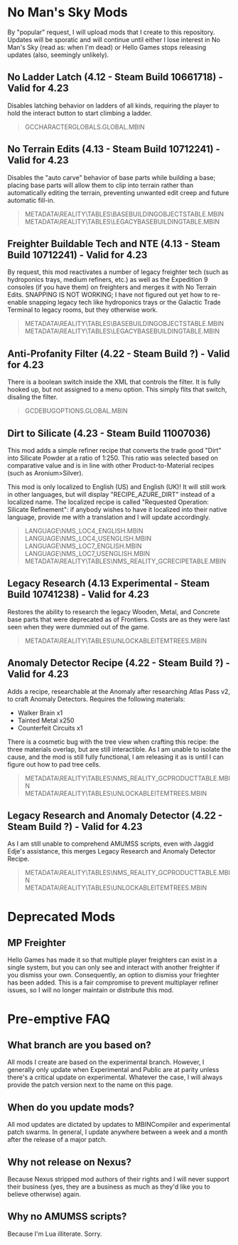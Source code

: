 # No Man's Sky Mods
By "popular" request, I will upload mods that I create to this repository. Updates will be sporatic and will continue until either I lose interest in No Man's Sky (read as: when I'm dead) or Hello Games stops releasing updates (also, seemingly unlikely).

## No Ladder Latch (4.12 - Steam Build 10661718) - Valid for 4.23
Disables latching behavior on ladders of all kinds, requiring the player to hold the interact button to start climbing a ladder.

> GCCHARACTERGLOBALS.GLOBAL.MBIN

## No Terrain Edits (4.13 - Steam Build 10712241) - Valid for 4.23
Disables the "auto carve" behavior of base parts while building a base; placing base parts will allow them to clip into terrain rather than automatically editing the terrain, preventing unwanted edit creep and future automatic fill-in.

> METADATA\REALITY\TABLES\BASEBUILDINGOBJECTSTABLE.MBIN  
> METADATA\REALITY\TABLES\LEGACYBASEBUILDINGTABLE.MBIN

## Freighter Buildable Tech and NTE (4.13 - Steam Build 10712241) - Valid for 4.23
By request, this mod reactivates a number of legacy freighter tech (such as hydroponics trays, medium refiners, etc.) as well as the Expedition 9 consoles (if you have them) on freighters and merges it with No Terrain Edits. SNAPPING IS NOT WORKING; I have not figured out yet how to re-enable snapping legacy tech like hydroponics trays or the Galactic Trade Terminal to legacy rooms, but they otherwise work.

> METADATA\REALITY\TABLES\BASEBUILDINGOBJECTSTABLE.MBIN  
> METADATA\REALITY\TABLES\LEGACYBASEBUILDINGTABLE.MBIN

## Anti-Profanity Filter (4.22 - Steam Build ?) - Valid for 4.23
There is a boolean switch inside the XML that controls the filter. It is fully hooked up, but not assigned to a menu option. This simply flits that switch, disaling the filter.

> GCDEBUGOPTIONS.GLOBAL.MBIN

## Dirt to Silicate (4.23 - Steam Build 11007036)
This mod adds a simple refiner recipe that converts the trade good "Dirt" into Silicate Powder at a ratio of 1:250. This ratio was selected based on comparative value and is in line with other Product-to-Material recipes (such as Aronium>Silver).

This mod is only localized to English (US) and English (UK)! It will still work in other languages, but will display "RECIPE_AZURE_DIRT" instead of a localized name. The localized recipe is called "Requested Operation: Silicate Refinement": if anybody wishes to have it localized into their native language, provide me with a translation and I will update accordingly.

> LANGUAGE\NMS_LOC4_ENGLISH.MBIN  
> LANGUAGE\NMS_LOC4_USENGLISH.MBIN  
> LANGUAGE\NMS_LOC7_ENGLISH.MBIN  
> LANGUAGE\NMS_LOC7_USENGLISH.MBIN  
> METADATA\REALITY\TABLES\NMS_REALITY_GCRECIPETABLE.MBIN

## Legacy Research (4.13 Experimental - Steam Build 10741238) - Valid for 4.23
Restores the ability to research the legacy Wooden, Metal, and Concrete base parts that were deprecated as of Frontiers. Costs are as they were last seen when they were dummied out of the game.

> METADATA\REALITY\TABLES\UNLOCKABLEITEMTREES.MBIN

## Anomaly Detector Recipe (4.22 - Steam Build ?) - Valid for 4.23
Adds a recipe, researchable at the Anomaly after researching Atlas Pass v2, to craft Anomaly Detectors. Requires the following materials:
* Walker Brain x1
* Tainted Metal x250
* Counterfeit Circuits x1

There is a cosmetic bug with the tree view when crafting this recipe: the three materials overlap, but are still interactible. As I am unable to isolate the cause, and the mod is still fully functional, I am releasing it as is until I can figure out how to pad tree cells.

> METADATA\REALITY\TABLES\NMS_REALITY_GCPRODUCTTABLE.MBIN  
> METADATA\REALITY\TABLES\UNLOCKABLEITEMTREES.MBIN

## Legacy Research and Anomaly Detector (4.22 - Steam Build ?) - Valid for 4.23
As I am still unable to comprehend AMUMSS scripts, even with Jaggid Edje's assistance, this merges Legacy Research and Anomaly Detector Recipe.

> METADATA\REALITY\TABLES\NMS_REALITY_GCPRODUCTTABLE.MBIN  
> METADATA\REALITY\TABLES\UNLOCKABLEITEMTREES.MBIN


# Deprecated Mods
## MP Freighter
Hello Games has made it so that multiple player freighters can exist in a single system, but you can only see and interact with another freighter if you dismiss your own. Consequently, an option to dismiss your frieghter has been added. This is a fair compromise to prevent multiplayer refiner issues, so I will no longer maintain or distribute this mod.


# Pre-emptive FAQ
## What branch are you based on?
All mods I create are based on the experimental branch. However, I generally only update when Experimental and Public are at parity unless there's a critical update on experimental. Whatever the case, I will always provide the patch version next to the name on this page.

## When do you update mods?
All mod updates are dictated by updates to MBINCompiler and experimental patch swarms. In general, I update anywhere between a week and a month after the release of a major patch.

## Why not release on Nexus?
Because Nexus stripped mod authors of their rights and I will never support their business (yes, they are a business as much as they'd like you to believe otherwise) again.

## Why no AMUMSS scripts?
Because I'm Lua illiterate. Sorry.
